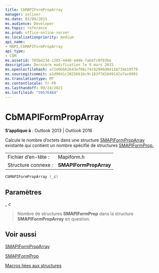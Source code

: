 ```yaml
---
title: CbMAPIFormPropArray
manager: soliver
ms.date: 03/09/2015
ms.audience: Developer
ms.topic: reference
ms.prod: office-online-server
ms.localizationpriority: medium
api_name:
- MAPI.CbMAPIFormPropArray
api_type:
- COM
ms.assetid: f85bd23d-c285-4448-a946-7ab4fc0f03be
description: Dernière modification le 9 mars 2015
ms.openlocfilehash: a72e0bbb2643ef08c74c92996d8411873de19f70
ms.sourcegitcommit: a1d9041c20256616c9c183f7d1049142a7ac6991
ms.translationtype: MT
ms.contentlocale: fr-FR
ms.lasthandoff: 09/24/2021
ms.locfileid: "59576484"
---
```

# <a name="cbmapiformproparray"></a>CbMAPIFormPropArray

  
  
**S’applique à** : Outlook 2013 | Outlook 2016 
  
Calcule le nombre d’octets dans une structure [SMAPIFormPropArray](smapiformproparray.md) existante qui contient un nombre spécifié de structures [SMAPIFormProp.](smapiformprop.md) 
  
|||
|:-----|:-----|
|Fichier d’en-tête :  <br/> |Mapiform.h  <br/> |
|Structure connexe :  <br/> |**SMAPIFormPropArray** <br/> |
   
```cpp
CbMAPIFormPropArray (_c)
```

## <a name="parameters"></a>Paramètres

 _ _c_
  
> Nombre de structures **SMAPIFormProp** dans la structure **SMAPIFormPropArray** en question. 
    
## <a name="see-also"></a>Voir aussi



[SMAPIFormPropArray](smapiformproparray.md)
  
[SMAPIFormProp](smapiformprop.md)


[Macros liées aux structures](macros-related-to-structures.md)

